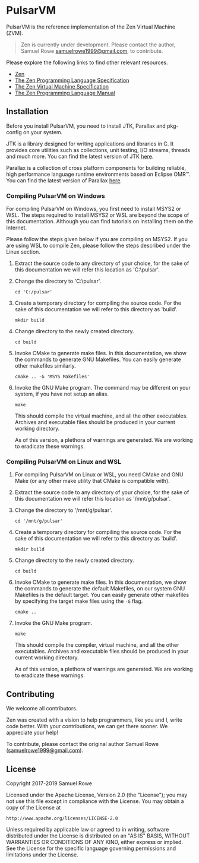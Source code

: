 # PulsarVM

PulsarVM is the reference implementation of the Zen Virtual Machine (ZVM).

> Zen is currently under development. Please contact the author,
> Samuel Rowe <samuelrowe1999@gmail.com>, to contribute.

Please explore the following links to find other relevant resources.
 * [Zen](https://github.com/itssamuelrowe/Zen)
 * [The Zen Programming Language Specification](https://github.com/itssamuelrowe/The-Zen-Programming-Language-Specification)
 * [The Zen Virtual Machine Specification](https://github.com/itssamuelrowe/The-Zen-Virtual-Machine-Specification)
 * [The Zen Programming Language Manual](https://github.com/itssamuelrowe/The-Zen-Programming-Language-Manual)

## Installation

Before you install PulsarVM, you need to install JTK, Parallax and pkg-config on
your system.

JTK is a library designed for writing applications and libraries in C. It provides
core utilities such as collections, unit testing, I/O streams, threads and much
more. You can find the latest version of JTK [here](https://github.com/itssamuelrowe/JTK).

Parallax is a collection of cross platform components for building reliable,
high performance language runtime environments based on Eclipse OMR™.
You can find the latest version of Parallax [here](https://github.com/itssamuelrowe/Parallax).

### Compiling PulsarVM on Windows

For compiling PulsarVM on Windows, you first need to install MSYS2 or WSL.
The steps required to install MSYS2 or WSL are beyond the scope of this
documentation. Although you can find tutorials on installing them on the
Internet.

Please follow the steps given below if you are compiling on MSYS2. If you
are using WSL to compile Zen, please follow the steps described under the
Linux section.

1. Extract the source code to any directory of your choice, for the sake of this
   documentation we will refer this location as 'C:\pulsar'.
2. Change the directory to 'C:\pulsar'.
    ```
    cd 'C:/pulsar'
    ```
3. Create a temporary directory for compiling the source code. For the sake of this
   documentation we will refer to this directory as 'build'.
   ```
   mkdir build
   ```
4. Change directory to the newly created directory.
   ```
   cd build
   ```
5. Invoke CMake to generate make files. In this documentation, we show the
   commands to generate GNU Makefiles. You can easily generate other makefiles
   similarly.
   ```
   cmake .. -G 'MSYS Makefiles'
   ```
6. Invoke the GNU Make program. The command may be different on your system,
   if you have not setup an alias.
   ```
   make
   ```
   This should compile the virtual machine, and all the other executables.
   Archives and executable files should be produced in your current working
   directory.

   As of this version, a plethora of warnings are generated. We are working to
   eradicate these warnings.

### Compiling PulsarVM on Linux and WSL

1. For compiling PulsarVM on Linux or WSL, you need CMake and GNU Make (or any other make
   utility that CMake is compatible with).
2. Extract the source code to any directory of your choice, for the sake of this
   documentation we will refer this location as '/mnt/g/pulsar'.
3. Change the directory to '/mnt/g/pulsar'.
    ```
    cd '/mnt/g/pulsar'
    ```
4. Create a temporary directory for compiling the source code. For the sake of this
   documentation we will refer to this directory as 'build'.
   ```
   mkdir build
   ```
5. Change directory to the newly created directory.
   ```
   cd build
   ```
6. Invoke CMake to generate make files. In this documentation, we show the
   commands to generate the default Makefiles, on our system GNU Makefiles is
   the default target. You can easily generate other makefiles by specifying
   the target make files using the `-G` flag.
   ```
   cmake ..
   ```
7. Invoke the GNU Make program.
   ```
   make
   ```
   This should compile the compiler, virtual machine, and all the other executables.
   Archives and executable files should be produced in your current working directory.

   As of this version, a plethora of warnings are generated. We are working to
   eradicate these warnings.

## Contributing

We welcome all contributors.

Zen was created with a vision to help programmers, like you and I, write code
better. With your contributions, we can get there sooner. We appreciate your help!

To contribute, please contact the original author Samuel Rowe (<samuelrowe1999@gmail.com>).

## License

Copyright 2017-2019 Samuel Rowe

Licensed under the Apache License, Version 2.0 (the "License");
you may not use this file except in compliance with the License.
You may obtain a copy of the License at

    http://www.apache.org/licenses/LICENSE-2.0

Unless required by applicable law or agreed to in writing, software
distributed under the License is distributed on an "AS IS" BASIS,
WITHOUT WARRANTIES OR CONDITIONS OF ANY KIND, either express or implied.
See the License for the specific language governing permissions and
limitations under the License.
